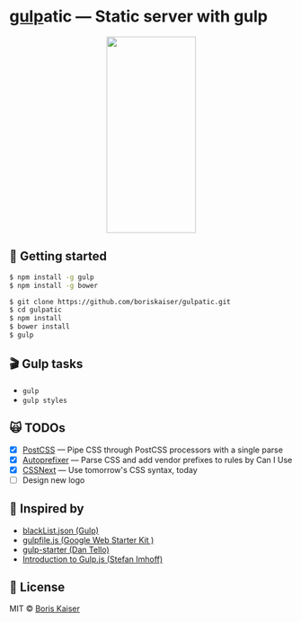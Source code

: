 # [gulp](http://gulpjs.com)atic — Static server with gulp


<p align="center">
  <img width="159" height="350" src="https://raw.githubusercontent.com/boriskaiser/gulpatic/master/src/images/gulp-logo/gulp-logo.png">
</p>


## :rocket: Getting started
```bash
$ npm install -g gulp
$ npm install -g bower

$ git clone https://github.com/boriskaiser/gulpatic.git
$ cd gulpatic
$ npm install
$ bower install
$ gulp
```


## :clapper: Gulp tasks
- `gulp`
- `gulp styles`


## :scream_cat: TODOs
- [x] [PostCSS](https://github.com/postcss/gulp-postcss) — Pipe CSS through PostCSS processors with a single parse
- [x] [Autoprefixer](https://github.com/postcss/autoprefixer) — Parse CSS and add vendor prefixes to rules by Can I Use
- [x] [CSSNext](https://github.com/cssnext/cssnext) — Use tomorrow's CSS syntax, today
- [ ] Design new logo

## :raised_hands: Inspired by
- [blackList.json (Gulp)](https://github.com/gulpjs/plugins/blob/master/src/blackList.json)
- [gulpfile.js (Google Web Starter Kit )](https://github.com/google/web-starter-kit/blob/master/gulpfile.js)
- [gulp-starter (Dan Tello)](https://github.com/greypants/gulp-starter)
- [Introduction to Gulp.js (Stefan Imhoff)](http://stefanimhoff.de/2014/gulp-tutorial-1-intro-setup/)


## :beers: License
MIT © [Boris Kaiser](http://boriskaiser.com)
